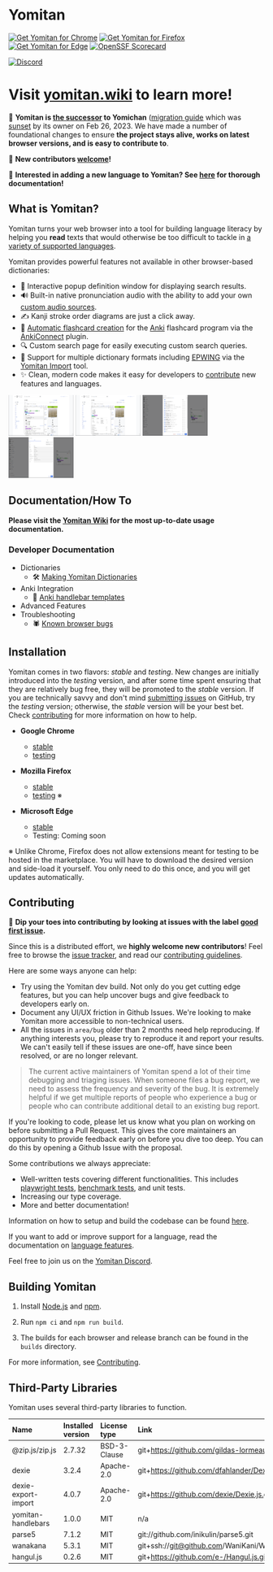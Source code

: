 # Yomitan

[![Get Yomitan for Chrome](<https://img.shields.io/chrome-web-store/v/likgccmbimhjbgkjambclfkhldnlhbnn?logo=Google%20Chrome&style=for-the-badge&logoColor=lightblue&color=lightblue&label=get%20yomitan%20for%20chrome%20(stable)>)](https://chrome.google.com/webstore/detail/yomitan/likgccmbimhjbgkjambclfkhldnlhbnn)
[![Get Yomitan for Firefox](<https://img.shields.io/amo/v/yomitan?logo=Firefox&style=for-the-badge&color=orange&label=get%20yomitan%20for%20firefox%20(stable)>)](https://addons.mozilla.org/en-US/firefox/addon/yomitan/)
[![Get Yomitan for Edge](https://img.shields.io/badge/dynamic/json?logo=puzzle&label=get%20yomitan%20for%20edge&style=for-the-badge&query=%24.version&url=https%3A%2F%2Fmicrosoftedge.microsoft.com%2Faddons%2Fgetproductdetailsbycrxid%2Fidelnfbbmikgfiejhgmddlbkfgiifnnn)](https://microsoftedge.microsoft.com/addons/detail/yomitan/idelnfbbmikgfiejhgmddlbkfgiifnnn)
[![OpenSSF Scorecard](https://api.securityscorecards.dev/projects/github.com/yomidevs/yomitan/badge?style=for-the-badge)](https://securityscorecards.dev/viewer/?uri=github.com/yomidevs/yomitan)

[![Discord](https://dcbadge.vercel.app/api/server/YkQrXW6TXF?style=for-the-badge)](https://discord.gg/YkQrXW6TXF)

# Visit [yomitan.wiki](https://yomitan.wiki) to learn more!

:wave: **Yomitan is [the successor](https://foosoft.net/posts/passing-the-torch-to-yomitan/) to Yomichan** ([migration guide](https://yomitan.wiki/yomichan-migration/) which was [sunset](https://foosoft.net/posts/sunsetting-the-yomichan-project/) by its owner on Feb 26, 2023. We have made a number of foundational changes to ensure **the project stays alive, works on latest browser versions, and is easy to contribute to**.

📢 **New contributors [welcome](#contributing)!**

📢 **Interested in adding a new language to Yomitan? See [here](./docs/development/language-features.md) for thorough documentation!**

## What is Yomitan?

Yomitan turns your web browser into a tool for building language literacy by helping you **read** texts that would otherwise be too difficult to tackle in [a variety of supported languages](https://yomitan.wiki/supported-languages/).

Yomitan provides powerful features not available in other browser-based dictionaries:

- 💬 Interactive popup definition window for displaying search results.
- 🔊 Built-in native pronunciation audio with the ability to add your own [custom audio sources](https://yomitan.wiki/advanced/#default-audio-sources).
- ✍️ Kanji stroke order diagrams are just a click away.
- 📝 [Automatic flashcard creation](https://yomitan.wiki/anki/) for the [Anki](https://apps.ankiweb.net/) flashcard program via the [AnkiConnect](https://foosoft.net/projects/anki-connect) plugin.
- 🔍 Custom search page for easily executing custom search queries.
- 📖 Support for multiple dictionary formats including [EPWING](https://ja.wikipedia.org/wiki/EPWING) via the [Yomitan Import](https://github.com/yomidevs/yomitan-import) tool.
- ✨ Clean, modern code makes it easy for developers to [contribute](#contributing) new features and languages.

[![Term definitions](img/ss-terms-thumb.png)](img/ss-terms.png)
[![Kanji information](img/ss-kanji-thumb.png)](img/ss-kanji.png)
[![Dictionary options](img/ss-dictionaries-thumb.png)](img/ss-dictionaries.png)
[![Anki options](img/ss-anki-thumb.png)](img/ss-anki.png)

## Documentation/How To

**Please visit the [Yomitan Wiki](https://yomitan.wiki) for the most up-to-date usage documentation.**

### Developer Documentation

- Dictionaries
  - 🛠️ [Making Yomitan Dictionaries](./docs/making-yomitan-dictionaries.md)
- Anki Integration
  - 🔧 [Anki handlebar templates](./docs/templates.md)
- Advanced Features
- Troubleshooting
  - 🕷️ [Known browser bugs](./docs/browser-bugs.md)

## Installation

Yomitan comes in two flavors: _stable_ and _testing_. New changes are initially introduced into the _testing_ version, and after some time spent ensuring that they are relatively bug free, they will be promoted to the _stable_ version. If you are technically savvy and don't mind [submitting issues](https://github.com/yomidevs/yomitan/issues/new/choose) on GitHub, try the _testing_ version; otherwise, the _stable_ version will be your best bet. Check [contributing](#contributing) for more information on how to help.

- **Google Chrome**

  - [stable](https://chrome.google.com/webstore/detail/yomitan/likgccmbimhjbgkjambclfkhldnlhbnn)
  - [testing](https://chrome.google.com/webstore/detail/yomitan-development-build/glnaenfapkkecknnmginabpmgkenenml)

- **Mozilla Firefox**

  - [stable](https://addons.mozilla.org/en-US/firefox/addon/yomitan/)
  - [testing](https://github.com/yomidevs/yomitan/releases) ※

- **Microsoft Edge**
  - [stable](https://microsoftedge.microsoft.com/addons/detail/yomitan/idelnfbbmikgfiejhgmddlbkfgiifnnn)
  - Testing: Coming soon

※ Unlike Chrome, Firefox does not allow extensions meant for testing to be hosted in the marketplace. You will have to download the desired version and side-load it yourself. You only need to do this once, and you will get updates automatically.

## Contributing

🚀 **Dip your toes into contributing by looking at issues with the label [good first issue](https://github.com/yomidevs/yomitan/issues?q=is%3Aissue+is%3Aopen+label%3A%22good+first+issue%22).**

Since this is a distributed effort, we **highly welcome new contributors**! Feel free to browse the [issue tracker](https://github.com/yomidevs/yomitan/issues), and read our [contributing guidelines](./CONTRIBUTING.md).

Here are some ways anyone can help:

- Try using the Yomitan dev build. Not only do you get cutting edge features, but you can help uncover bugs and give feedback to developers early on.
- Document any UI/UX friction in Github Issues. We're looking to make Yomitan more accessible to non-technical users.
- All the issues in `area/bug` older than 2 months need help reproducing. If anything interests you, please try to reproduce it and report your results. We can't easily tell if these issues are one-off, have since been resolved, or are no longer relevant.

> The current active maintainers of Yomitan spend a lot of their time debugging and triaging issues. When someone files a bug report, we need to assess the frequency and severity of the bug. It is extremely helpful if we get multiple reports of people who experience a bug or people who can contribute additional detail to an existing bug report.

If you're looking to code, please let us know what you plan on working on before submitting a Pull Request. This gives the core maintainers an opportunity to provide feedback early on before you dive too deep. You can do this by opening a Github Issue with the proposal.

Some contributions we always appreciate:

- Well-written tests covering different functionalities. This includes [playwright tests](https://github.com/yomidevs/yomitan/tree/master/test/playwright), [benchmark tests](https://github.com/yomidevs/yomitan/tree/master/benches), and unit tests.
- Increasing our type coverage.
- More and better documentation!

Information on how to setup and build the codebase can be found [here](./CONTRIBUTING.md#setup).

If you want to add or improve support for a language, read the documentation on [language features](./docs/development/language-features.md).

Feel free to join us on the [Yomitan Discord](https://discord.gg/YkQrXW6TXF).

## Building Yomitan

1. Install [Node.js](https://nodejs.org/) and [npm](https://www.npmjs.com/).

2. Run `npm ci` and `npm run build`.

3. The builds for each browser and release branch can be found in the `builds` directory.

For more information, see [Contributing](./CONTRIBUTING.md#setup).

## Third-Party Libraries

Yomitan uses several third-party libraries to function.

<!-- The following table is generated using the command `npm run license-report:markdown`. -->

| Name                | Installed version | License type | Link                                             |
| :------------------ | :---------------- | :----------- | :----------------------------------------------- |
| @zip.js/zip.js      | 2.7.32            | BSD-3-Clause | git+https://github.com/gildas-lormeau/zip.js.git |
| dexie               | 3.2.4             | Apache-2.0   | git+https://github.com/dfahlander/Dexie.js.git   |
| dexie-export-import | 4.0.7             | Apache-2.0   | git+https://github.com/dexie/Dexie.js.git        |
| yomitan-handlebars  | 1.0.0             | MIT          | n/a                                              |
| parse5              | 7.1.2             | MIT          | git://github.com/inikulin/parse5.git             |
| wanakana            | 5.3.1             | MIT          | git+ssh://git@github.com/WaniKani/WanaKana.git   |
| hangul.js           | 0.2.6             | MIT          | git+https://github.com/e-/Hangul.js.git          |
